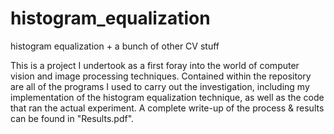 # histogram_equalization
histogram equalization + a bunch of other CV stuff

This is a project I undertook as a first foray into the world of computer vision and image processing techniques. Contained within the repository are all of the programs I used to carry out the investigation, including my implementation of the histogram equalization technique, as well as the code that ran the actual experiment. A complete write-up of the process & results can be found in "Results.pdf".

